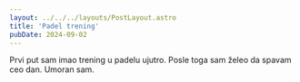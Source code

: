 ```yaml
---
layout: ../../../layouts/PostLayout.astro
title: 'Padel trening'
pubDate: 2024-09-02
---
```


Prvi put sam imao trening u padelu ujutro. Posle toga sam želeo da spavam ceo dan. Umoran sam.
